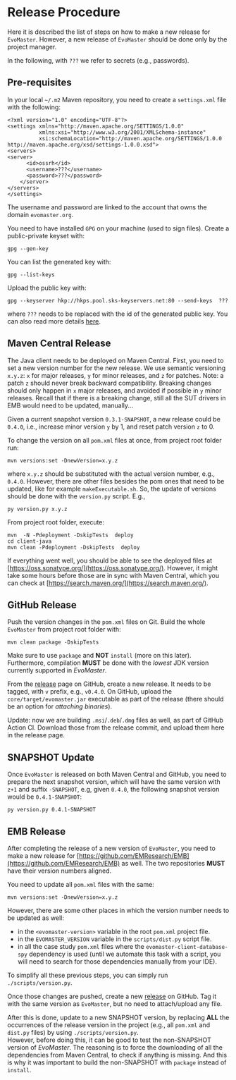 # Release Procedure

Here it is described the list of steps on how to make a new release for `EvoMaster`.
However, a new release of `EvoMaster` should be done only by the project manager.

In the following, with `???` we refer to secrets (e.g., passwords).

## Pre-requisites

In your local `~/.m2` Maven repository, you need to create a `settings.xml` file with the following:
```
<?xml version="1.0" encoding="UTF-8"?>
<settings xmlns="http://maven.apache.org/SETTINGS/1.0.0" 
          xmlns:xsi="http://www.w3.org/2001/XMLSchema-instance" 
          xsi:schemaLocation="http://maven.apache.org/SETTINGS/1.0.0 http://maven.apache.org/xsd/settings-1.0.0.xsd">
<servers>
<server>
      <id>ossrh</id>
      <username>???</username>
      <password>???</password>
    </server>
</servers>
</settings>
```

The username and password are linked to the account that owns the domain `evomaster.org`.

You need to have installed `GPG` on your machine (used to sign files).
Create a public-private keyset with:
```
gpg --gen-key
```

You can list the generated key with:
```
gpg --list-keys
```

Upload the public key with:
```
gpg --keyserver hkp://hkps.pool.sks-keyservers.net:80 --send-keys  ???
```
where `???` needs to be replaced with the id of the generated public key.
You can also read more details [here](https://central.sonatype.org/pages/working-with-pgp-signatures.html).

## Maven Central Release

The Java client needs to be deployed on Maven Central. 
First, you need to set a new version number for the new release.
We use semantic versioning `x.y.z`: `x` for major releases, `y` for minor releases, and 
`z` for patches.
Note: a patch `z` should never break backward compatibility. Breaking changes should only 
happen in  `x` major releases, and avoided if possible in `y` minor releases.
Recall that if there is a breaking change, still all the SUT drivers in EMB would need to be
updated, manually...  

Given a current snapshot version `0.3.1-SNAPSHOT`, a new release could be `0.4.0`, i.e.,
increase minor version `y` by 1, and reset patch version `z` to 0.

To change the version on all `pom.xml` files at once, from project root folder run:
```
mvn versions:set -DnewVersion=x.y.z
```

where `x.y.z` should be substituted with the actual version number, e.g., `0.4.0`.
However, there are other files besides the pom ones that need to be updated, like for example `makeExecutable.sh`.
So, the update of versions should be done with the `version.py` script. E.g.,
```
py version.py x.y.z
```


From project root  folder, execute:
```
mvn  -N -Pdeployment -DskipTests  deploy
cd client-java
mvn clean -Pdeployment -DskipTests  deploy
```

If everything went well, you should be able to see the deployed files at
[https://oss.sonatype.org/](https://oss.sonatype.org/). 
However, it might take some hours before those are in sync with Maven Central,
which you can check at [https://search.maven.org/](https://search.maven.org/).


## GitHub Release

Push the version changes in the `pom.xml` files on Git.
Build the whole `EvoMaster` from project root folder with:
```
mvn clean package -DskipTests
``` 

Make sure to use `package` and __NOT__ `install` (more on this later).
Furthermore, compilation __MUST__ be done with the _lowest_ JDK version currently
supported in _EvoMaster_.

From the [release](https://github.com/EMResearch/EvoMaster/releases) page
on GitHub, create a new release.
It needs to be tagged, with `v` prefix, e.g., `v0.4.0`.
On GitHub, upload the `core/target/evomaster.jar` executable as part of the release 
(there should be an option for _attaching binaries_).

Update: now we are building `.msi`/`.deb`/`.dmg` files as well, as part of GitHub Action CI. Download those from the release commit, and upload them here in the release page. 

## SNAPSHOT Update

Once `EvoMaster` is released on both Maven Central and GitHub, you need to prepare
the next snapshot version, which will have the same version with `z+1` and suffix
`-SNAPSHOT`, e.g, given `0.4.0`, the following snapshot version would 
be `0.4.1-SNAPSHOT`:
```
py version.py 0.4.1-SNAPSHOT
```



## EMB Release

After completing the release of a new version of `EvoMaster`, you need to make a new
release for [https://github.com/EMResearch/EMB](https://github.com/EMResearch/EMB) as well.
The two repositories __MUST__ have their version numbers aligned.

You need to update all `pom.xml` files with the same:
```
mvn versions:set -DnewVersion=x.y.z
```  

However, there are some other places in which the version number needs to be updated as well:

* in the `<evomaster-version>` variable in the root `pom.xml` project file.
* in the `EVOMASTER_VERSION` variable in the `scripts/dist.py` script file.
* in all the case study `pom.xml` files where the `evomaster-client-database-spy`
dependency is used (until we automate this task with a script, you will need to search
for those dependencies manually from your IDE).

To simplify all these previous steps, you can simply run `./scripts/version.py`.

Once those changes are pushed, create a new [release](https://github.com/EMResearch/EMB/releases) 
on GitHub.
Tag it with the same version as `EvoMaster`, but no need to attach/upload any file.

After this is done, update to a new SNAPSHOT version, by replacing __ALL__ the 
occurrences of the release version in the project (e.g., all `pom.xml` and 
`dist.py` files) by using `./scripts/version.py`.  
However, before doing this, it can be good to test the non-SNAPSHOT version of _EvoMaster_.
The reasoning is to force the downloading of all the dependencies from Maven Central,
to check if anything is missing.
And this is why it was important to build the non-SNAPSHOT with `package` instead of `install`. 



